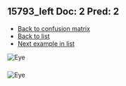 ## 15793_left Doc: 2 Pred: 2
- [Back to confusion matrix](https://github.com/juliandewit/kaggle_retinopathy/blob/master/matrix.md)
- [Back to list](https://github.com/juliandewit/kaggle_retinopathy/blob/master/lists/22/list.md)
- [Next example in list](https://github.com/juliandewit/kaggle_retinopathy/blob/master/lists/22/15/15799_left.md)

![Eye](https://retinopaty.blob.core.windows.net/size1024/15793_left_2.jpeg)

### 

![Eye]()
